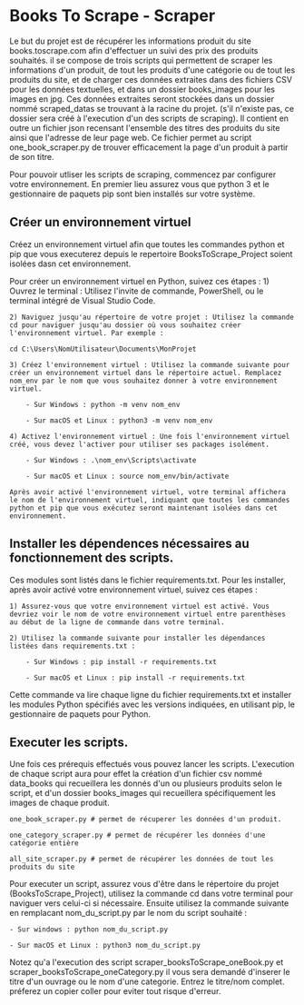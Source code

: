 # Books To Scrape - Scraper

Le but du projet est de récupérer les informations produit du site books.toscrape.com afin d'effectuer un suivi des prix des produits souhaités.
il se compose de trois scripts qui permettent de scraper les informations d'un produit, de tout les produits d'une catégorie ou de tout les produits du site, et de charger ces données extraites dans des fichiers CSV pour les données textuelles, et dans un dossier books_images pour les images en jpg. 
Ces données extraites seront stockées dans un dossier nommé scraped_datas se trouvant à la racine du projet. (s'il n'existe pas, ce dossier sera créé à l'execution d'un des scripts de scraping).
Il contient en outre un fichier json recensant l'ensemble des titres des produits du site ainsi que l'adresse de leur page web. Ce fichier permet au script one_book_scraper.py de trouver efficacement la page d'un produit à partir de son titre.

Pour pouvoir utliser les scripts de scraping, commencez par configurer votre environnement.
En premier lieu assurez vous que python 3 et le gestionnaire de paquets pip sont bien installés sur votre système.

## Créer un environnement virtuel
Créez un environnement virtuel afin que toutes les commandes python et pip que vous executerez depuis le repertoire BooksToScrape_Project soient isolées dasn cet environnement.

Pour créer un environnement virtuel en Python, suivez ces étapes :
    1) Ouvrez le terminal : Utilisez l'invite de commande, PowerShell, ou le terminal intégré de  Visual Studio Code.

    2) Naviguez jusqu'au répertoire de votre projet : Utilisez la commande cd pour naviguer jusqu'au dossier où vous souhaitez créer l'environnement virtuel. Par exemple :
    
    cd C:\Users\NomUtilisateur\Documents\MonProjet

    3) Créez l'environnement virtuel : Utilisez la commande suivante pour créer un environnement virtuel dans le répertoire actuel. Remplacez nom_env par le nom que vous souhaitez donner à votre environnement virtuel.

        - Sur Windows : python -m venv nom_env

        - Sur macOS et Linux : python3 -m venv nom_env

    4) Activez l'environnement virtuel : Une fois l'environnement virtuel créé, vous devez l'activer pour utiliser ses packages isolément.

        - Sur Windows : .\nom_env\Scripts\activate

        - Sur macOS et Linux : source nom_env/bin/activate

    Après avoir activé l'environnement virtuel, votre terminal affichera le nom de l'environnement virtuel, indiquant que toutes les commandes python et pip que vous exécutez seront maintenant isolées dans cet environnement.

## Installer les dépendences nécessaires au fonctionnement des scripts. 

Ces modules sont listés dans le fichier requirements.txt. Pour les installer, après avoir activé votre environnement virtuel, suivez ces étapes :

    1) Assurez-vous que votre environnement virtuel est activé. Vous devriez voir le nom de votre environnement virtuel entre parenthèses au début de la ligne de commande dans votre terminal.

    2) Utilisez la commande suivante pour installer les dépendances listées dans requirements.txt :

        - Sur Windows : pip install -r requirements.txt

        - Sur macOS et Linux : pip install -r requirements.txt
        
Cette commande va lire chaque ligne du fichier requirements.txt et installer les modules Python spécifiés avec les versions indiquées, en utilisant pip, le gestionnaire de paquets pour Python.

## Executer les scripts.

Une fois ces prérequis effectués vous pouvez lancer les scripts. L'execution de chaque script aura pour effet la création d'un fichier csv nommé data_books qui recueillera les donnés d'un ou plusieurs produits selon le script, et d'un dossier books_images qui recueillera spécifiquement les images de chaque produit.

    one_book_scraper.py # permet de récuperer les données d'un produit.

    one_category_scraper.py # permet de récupérer les données d'une catégorie entière

    all_site_scraper.py # permet de récupérer les données de tout les produits du site
    
Pour executer un script, assurez vous d'être dans le répertoire du projet (BooksToScrape_Project), utilisez la commande cd dans votre terminal pour naviguer vers celui-ci si nécessaire.
Ensuite utilisez la commande suivante en remplacant nom_du_script.py par le nom du script souhaité :  

    - Sur windows : python nom_du_script.py

    - Sur macOS et Linux : python3 nom_du_script.py

Notez qu'a l'execution des script scraper_booksToScrape_oneBook.py et scraper_booksToScrape_oneCategory.py il vous sera demandé d'inserer le titre d'un ouvrage ou le nom d'une categorie. Entrez le titre/nom complet. préferez un copier coller pour eviter tout risque d'erreur.